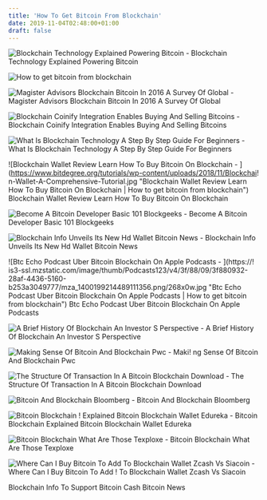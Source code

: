 ```yaml
---
title: 'How To Get Bitcoin From Blockchain'
date: 2019-11-04T02:48:00+01:00
draft: false
---
```


![Blockchain Technology Explained Powering Bitcoin - ](https://www.smartdatacollective.com/wp-content/uploads/2017/06/blockchain-explain-smartdata-collective-1024x614.jpg "Blockchain Technology Explained Powering Bitcoin | How to get bitcoin from blockchain") Blockchain Technology Explained Powering Bitcoin

![How to get bitcoin from blockchain](https://hackernoon.com/hn-images/1*lr329bMGiQXjWgQ0ADmK1A.png "How to get bitcoin from blockchain") 

![Magister Advisors Blockchain Bitcoin In 2016 A Survey Of Global - ](https://image.slidesharecdn.com/magisterbitcoinlandscape-final-profilesincluded-151212134946/95/magister-advisors-blockchain-bitcoin-in-2016-a-survey-of-global-leaders-7-638.jpg?cb=1450120330 "Magister Advisors Blockchain Bitcoin In 2016 A Survey Of Global | How t!   o get bitcoin from blockchain") Magister Advisors Blockchain Bitcoin In 2016 A Survey Of Global

![Blockchain Coinify Integration Enables Buying And Selling Bitcoins - ](https://news.coinify.com/wp-content/uploads/2017/07/blockchain-coinify.jpg "Blockchain Coinify Integration Enables Buying And Selling Bitcoins | How to get bitcoin from blockchain") Blockchain Coinify Integration Enables Buying And Selling Bitcoins

![What Is Blockchain Technology A Step By Step Guide For Beginners - ](https://blockgeeks.com/wp-content/uploads/2016/09/blockchaintech.jpg "What Is Blockchain Technology A Step By Step Guide For Beginners | How to get bitcoin from blockchain") What Is Blockchain Technology A Step By Step Guide For Beginners

![Blockchain Wallet Review Learn How To Buy Bitcoin On Blockchain - ](https://www.bitdegree.org/tutorials/wp-content/uploads/2018/11/Blockchai!   n-Wallet-A-Comprehensive-Tutorial.jpg "Blockchain Wallet Review Learn How To Buy Bitcoin On Blockchain | How to get bitcoin from blockchain") Blockchain Wallet Review Learn How To Buy Bitcoin On Blockchain

![Become A Bitcoin Developer Basic 101 Blockgeeks - ](https://blockgeeks.com/wp-content/uploads/2018/01/image15.png "Become A Bitcoin Developer Basic 101 Blockgeeks | How to get bitcoin from blockchain") Become A Bitcoin Developer Basic 101 Blockgeeks

![Blockchain Info Unveils Its New Hd Wallet Bitcoin News - ](https://news.bitcoin.com/wp-content/uploads/2016/02/screen322x572-1-169x300.jpeg "Blockchain Info Unveils Its New Hd Wallet Bitcoin News | How to get bitcoin from blockchain") Blockchain Info Unveils Its New Hd Wallet Bitcoin News

![Btc Echo Podcast Uber Bitcoin Blockchain On Apple Podcasts - ](https://!   is3-ssl.mzstatic.com/image/thumb/Podcasts123/v4/3f/88/09/3f880932-28af-4436-5160-b253a3049777/mza_1400199214489111356.png/268x0w.jpg "Btc Echo Podcast Uber Bitcoin Blockchain On Apple Podcasts | How to get bitcoin from blockchain") Btc Echo Podcast Uber Bitcoin Blockchain On Apple Podcasts

![A Brief History Of Blockchain An Investor S Perspective - ](https://miro.medium.com/max/1400/1*Py7ZG0uYM6UMQXES7yCZzA.png "A Brief History Of Blockchain An Investor S Perspective | How to get bitcoin from blockchain") A Brief History Of Blockchain An Investor S Perspective

![Making Sense Of Bitcoin And Blockchain Pwc - ](https://www.pwc.com/us/en/financial-services/fintech/assets/pwc-blockchain-infographic-cryptocurrency.png "Making Sense Of Bi!   tcoin And Blockchain Pwc | How to get bitcoin from blockchain") Maki! ng Sense Of Bitcoin And Blockchain Pwc

![The Structure Of Transaction In A Bitcoin Blockchain Download - ](https://www.researchgate.net/profile/Sinisa_Randic/publication/324791073/figure/fig1/AS:660241230340097@1534425184691/The-structure-of-transaction-in-a-Bitcoin-blockchain.png "The Structure Of Transaction In A Bitcoin Blockchain Download | How to get bitcoin from blockchain") The Structure Of Transaction In A Bitcoin Blockchain Download

![Bitcoin And Blockchain Bloomberg - ](https://assets.bwbx.io/images/users/iqjWHBFdfxIU/irRoZGxrxqps/v3/1000x-1.png "Bitcoin And Blockchain Bloomberg | How to get bitcoin from blockchain") Bitcoin And Blockchain Bloomberg

![Bitcoin Blockchain !   Explained Bitcoin Blockchain Wallet Edureka - ](https://www.edureka.co/blog/wp-content/uploads/2017/09/Bitcoin-Blockchain-Edureka.png "Bitcoin Blockchain Explained Bitcoin Blockchain Wallet Edureka | How to get bitcoin from blockchain") Bitcoin Blockchain Explained Bitcoin Blockchain Wallet Edureka

![Bitcoin Blockchain What Are Those Texploxe - ](https://i2.wp.com/texploxe.com/wp-content/uploads/2019/01/Bitcoin-Blockchain.jpg?resize=1200%2C640&ssl=1 "Bitcoin Blockchain What Are Those Texploxe | How to get bitcoin from blockchain") Bitcoin Blockchain What Are Those Texploxe

![Where Can I Buy Bitcoin To Add To Blockchain Wallet Zcash Vs Siacoin - ](https://www.macobserver.com/wp-content/uploads/2017/08/blockchain-info-wallet-ethereum-screenshot-1200x810.jpg?x17760 "Where Can I Buy Bitcoin To Add To Blockchain Wallet Zcash Vs Siacoin | How to get bitcoin from blockchain") Where Can I Buy Bitcoin To Add ! To Blockchain Wallet Zcash Vs Siacoin

 Blockchain Info To Support Bitcoin Cash Bitcoin News